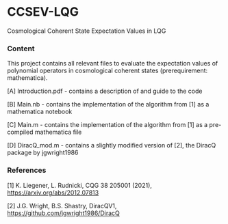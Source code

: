 # CCSEV-LQG
Cosmological Coherent State Expectation Values in LQG


### Content
This project contains all relevant files to evaluate the expectation values of polynomial operators in cosmological coherent states (prerequirement: mathematica).

[A] Introduction.pdf - contains a description of and guide to the code

[B] Main.nb - contains the implementation of the algorithm from [1] as a mathematica notebook

[C] Main.m - contains the implementation of the algorithm from [1] as a pre-compiled mathematica file

[D] DiracQ_mod.m - contains a slightly modified version of [2],  the DiracQ package by jgwright1986


### References
[1] K. Liegener, L. Rudnicki, CQG 38 205001 (2021), https://arxiv.org/abs/2012.07813

[2] J.G. Wright, B.S. Shastry, DiracQV1, https://github.com/jgwright1986/DiracQ
